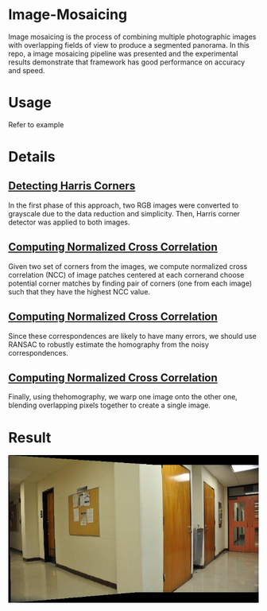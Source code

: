 # Image-Mosaicing
Image mosaicing is the process of combining multiple photographic images with overlapping fields of view to produce a segmented panorama. In this repo, a image mosaicing pipeline was presented and the experimental results demonstrate that framework has good performance on accuracy and speed.
# Usage
Refer to example
# Details
## [Detecting Harris Corners](https://github.com/zhangchicheng/Image-Mosaicing/blob/master/src/detectHarris.m)
In the first phase of this approach, two RGB images were converted to grayscale due to the data reduction and simplicity. Then, Harris corner detector was applied to both images.

## [Computing Normalized Cross Correlation](https://github.com/zhangchicheng/Image-Mosaicing/blob/master/src/calcNormxcorrelation.m)
Given two set of corners from the images, we compute normalized cross correlation (NCC) of image patches centered at each cornerand choose potential corner matches by finding pair of corners (one from each image) such that they have the highest NCC value.
## [Computing Normalized Cross Correlation](https://github.com/zhangchicheng/Image-Mosaicing/blob/master/src/runRANSAC.m)
Since these correspondences are likely to have many errors, we should use RANSAC to robustly estimate the homography from the noisy correspondences.
## [Computing Normalized Cross Correlation](https://github.com/zhangchicheng/Image-Mosaicing/blob/master/src/findHomography.m)
Finally, using thehomography, we warp one image onto the other one, blending overlapping pixels together to create a single image.
# Result
![alt text](https://github.com/zhangchicheng/Image-Mosaicing/blob/master/images/eg1/combined.jpg "combined")
